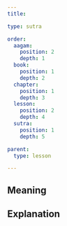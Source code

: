 ```yaml
---
title: 

type: sutra

order:
  aagam: 
    position: 2
    depth: 1
  book: 
    position: 1
    depth: 2
  chapter: 
    position: 1
    depth: 3
  lesson: 
    position: 2
    depth: 4
  sutra: 
    position: 1
    depth: 5

parent:
  type: lesson

---
```


## Meaning

## Explanation